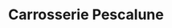 ---
title: "Carrosserie Pescalune"
url: /lunel/carrosserie-pescalune/
shop: réparation de voitures
---